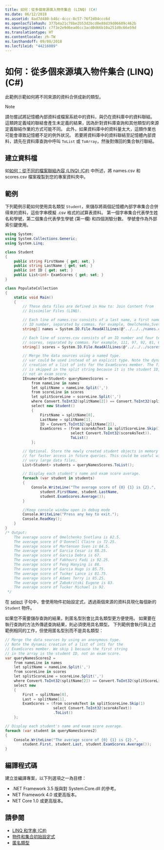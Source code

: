 ```yaml
---
title: 如何：從多個來源填入物件集合 (LINQ) (C#)
ms.date: 06/12/2018
ms.assetid: 8ad7d480-b46c-4ccc-8c57-76f2d04ccc6d
ms.openlocfilehash: 377b4a21c78be2b53d2bcd0e88d39d06609c462b
ms.sourcegitcommit: c7f3e2e9d6ead6cc3acd0d66b10a251d0c66e59d
ms.translationtype: HT
ms.contentlocale: zh-TW
ms.lasthandoff: 09/08/2018
ms.locfileid: "44216089"
---
```

# <a name="how-to-populate-object-collections-from-multiple-sources-linq-c"></a>如何：從多個來源填入物件集合 (LINQ) (C#)

此範例示範如何將不同來源的資料合併成新的類型。

> [!NOTE]
> 請勿嘗試將記憶體內部資料或檔案系統中的資料，與仍在資料庫中的資料聯結。 這類跨定義域的聯結會產生未定義的結果，因為針對資料庫查詢和其他類型的來源定義聯結作業的方式可能不同。 此外，如果資料庫中的資料量太大，這類作業也可能會導致記憶體不足的例外狀況。 若要將資料庫中的資料聯結至記憶體內部資料，請先在資料庫查詢中呼叫 `ToList` 或 `ToArray`，然後對傳回的集合執行聯結。

## <a name="to-create-the-data-file"></a>建立資料檔

如[如何：從不同的檔案聯結內容 (LINQ) (C#)](../../../../csharp/programming-guide/concepts/linq/how-to-join-content-from-dissimilar-files-linq.md) 中所述，將 names.csv 和 scores.csv 檔案複製到您的專案資料夾中。

## <a name="example"></a>範例

下列範例示範如何使用具名類型 `Student`，來儲存將兩個記憶體內部字串集合合併得來的資料，這些字串模擬 .csv 格式的試算表資料。 第一個字串集合代表學生姓名和學號，第二個集合代表學生學號 (第一欄) 和四個測驗分數。 學號會作為外部索引鍵使用。

```csharp
using System;
using System.Collections.Generic;
using System.Linq;

class Student
{
    public string FirstName { get; set; }
    public string LastName { get; set; }
    public int ID { get; set; }
    public List<int> ExamScores { get; set; }
}

class PopulateCollection
{
    static void Main()
    {
        // These data files are defined in How to: Join Content from
        // Dissimilar Files (LINQ).

        // Each line of names.csv consists of a last name, a first name, and an
        // ID number, separated by commas. For example, Omelchenko,Svetlana,111
        string[] names = System.IO.File.ReadAllLines(@"../../../names.csv");

        // Each line of scores.csv consists of an ID number and four test
        // scores, separated by commas. For example, 111, 97, 92, 81, 60
        string[] scores = System.IO.File.ReadAllLines(@"../../../scores.csv");

        // Merge the data sources using a named type.
        // var could be used instead of an explicit type. Note the dynamic
        // creation of a list of ints for the ExamScores member. The first item
        // is skipped in the split string because it is the student ID,
        // not an exam score.
        IEnumerable<Student> queryNamesScores =
            from nameLine in names
            let splitName = nameLine.Split(',')
            from scoreLine in scores
            let splitScoreLine = scoreLine.Split(',')
            where Convert.ToInt32(splitName[2]) == Convert.ToInt32(splitScoreLine[0])
            select new Student()
            {
                FirstName = splitName[0],
                LastName = splitName[1],
                ID = Convert.ToInt32(splitName[2]),
                ExamScores = (from scoreAsText in splitScoreLine.Skip(1)
                              select Convert.ToInt32(scoreAsText)).
                              ToList()
            };

        // Optional. Store the newly created student objects in memory
        // for faster access in future queries. This could be useful with
        // very large data files.
        List<Student> students = queryNamesScores.ToList();

        // Display each student's name and exam score average.
        foreach (var student in students)
        {
            Console.WriteLine("The average score of {0} {1} is {2}.",
                student.FirstName, student.LastName,
                student.ExamScores.Average());
        }

        //Keep console window open in debug mode
        Console.WriteLine("Press any key to exit.");
        Console.ReadKey();
    }
}
/* Output:
    The average score of Omelchenko Svetlana is 82.5.
    The average score of O'Donnell Claire is 72.25.
    The average score of Mortensen Sven is 84.5.
    The average score of Garcia Cesar is 88.25.
    The average score of Garcia Debra is 67.
    The average score of Fakhouri Fadi is 92.25.
    The average score of Feng Hanying is 88.
    The average score of Garcia Hugo is 85.75.
    The average score of Tucker Lance is 81.75.
    The average score of Adams Terry is 85.25.
    The average score of Zabokritski Eugene is 83.
    The average score of Tucker Michael is 92.
 */
```

在 [select](../../../../csharp/language-reference/keywords/select-clause.md) 子句中，會使用物件初始設定式，透過兩個來源的資料具現化每個新的 `Student` 物件。

如果您不需要儲存查詢的結果，則匿名型別會比具名類型更方便使用。 如果要在執行查詢的方法外傳遞查詢結果，則必須使用具名類型。 下列範例會執行與上述範例相同的工作，但使用匿名型別而不是具名類型：

```csharp
// Merge the data sources by using an anonymous type.
// Note the dynamic creation of a list of ints for the
// ExamScores member. We skip 1 because the first string
// in the array is the student ID, not an exam score.
var queryNamesScores2 =
    from nameLine in names
    let splitName = nameLine.Split(',')
    from scoreLine in scores
    let splitScoreLine = scoreLine.Split(',')
    where Convert.ToInt32(splitName[2]) == Convert.ToInt32(splitScoreLine[0])
    select new
    {
        First = splitName[0],
        Last = splitName[1],
        ExamScores = (from scoreAsText in splitScoreLine.Skip(1)
                      select Convert.ToInt32(scoreAsText))
                      .ToList()
    };

// Display each student's name and exam score average.
foreach (var student in queryNamesScores2)
{
    Console.WriteLine("The average score of {0} {1} is {2}.",
        student.First, student.Last, student.ExamScores.Average());
}
```

## <a name="compiling-the-code"></a>編譯程式碼

建立並編譯專案，以下列選項之一為目標：

- .NET Framework 3.5 版與對 System.Core.dll 的參考。
- NET Framework 4.0 或更高版本。
- NET Core 1.0 或更高版本。

## <a name="see-also"></a>請參閱

- [LINQ 和字串 (C#)](../../../../csharp/programming-guide/concepts/linq/linq-and-strings.md)  
- [物件和集合初始設定式](../../../../csharp/programming-guide/classes-and-structs/object-and-collection-initializers.md)  
- [匿名類型](../../../../csharp/programming-guide/classes-and-structs/anonymous-types.md)  

